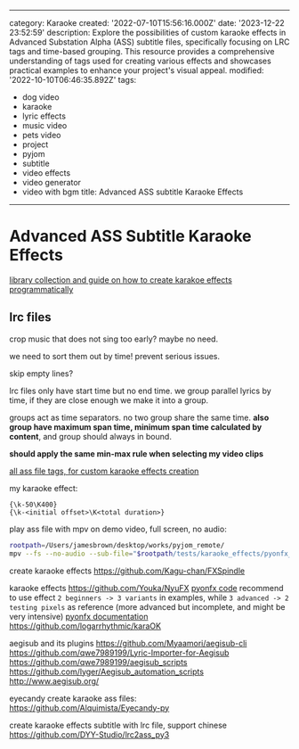 ------
category: Karaoke
created: '2022-07-10T15:56:16.000Z'
date: '2023-12-22 23:52:59'
description: Explore the possibilities of custom karaoke effects in Advanced Substation
  Alpha (ASS) subtitle files, specifically focusing on LRC tags and time-based grouping.
  This resource provides a comprehensive understanding of tags used for creating various
  effects and showcases practical examples to enhance your project's visual appeal.
modified: '2022-10-10T06:46:35.892Z'
tags:
- dog video
- karaoke
- lyric effects
- music video
- pets video
- project
- pyjom
- subtitle
- video effects
- video generator
- video with bgm
title: Advanced ASS subtitle Karaoke Effects
------

# Advanced ASS Subtitle Karaoke Effects

[library collection and guide on how to create karakoe effects programmatically](https://github.com/arch1t3cht/Aegisub-Scripts/blob/c3cb38ccdea000c708c3abbd2912da2134e61e23/doc/templaters.md)

## lrc files

crop music that does not sing too early? maybe no need.

we need to sort them out by time! prevent serious issues.

skip empty lines?

lrc files only have start time but no end time.
we group parallel lyrics by time, if they are close enough we make it into a group.

groups act as time separators. no two group share the same time. **also group have maximum span time, minimum span time calculated by content**, and group should always in bound.

**should apply the same min-max rule when selecting my video clips**

[all ass file tags, for custom karaoke effects creation](https://web.archive.org/web/20200722050630/http://docs.aegisub.org/3.2/ASS_Tags/)

my karaoke effect:
```
{\k-50\K400}
{\k-<initial offset>\K<total duration>}
```

play ass file with mpv on demo video, full screen, no audio:
```bash
rootpath=/Users/jamesbrown/desktop/works/pyjom_remote/
mpv --fs --no-audio --sub-file="$rootpath/tests/karaoke_effects/pyonfx_test/examples/2 - Beginner/Output.ass" "$rootpath/samples/video/karaoke_effects_source.mp4"
```

create karaoke effects
https://github.com/Kagu-chan/FXSpindle

karaoke effects
https://github.com/Youka/NyuFX
[pyonfx code](https://github.com/CoffeeStraw/PyonFX)
recommend to use effect `2 beginners -> 3 variants` in examples, while `3 advanced -> 2 testing pixels` as reference (more advanced but incomplete, and might be very intensive)
[pyonfx documentation](https://pyonfx.readthedocs.io/en/latest/quick%20start.html#starting-out)
https://github.com/logarrhythmic/karaOK

aegisub and its plugins
https://github.com/Myaamori/aegisub-cli
https://github.com/qwe7989199/Lyric-Importer-for-Aegisub
https://github.com/qwe7989199/aegisub_scripts
https://github.com/lyger/Aegisub_automation_scripts
http://www.aegisub.org/

eyecandy create karaoke ass files:
https://github.com/Alquimista/Eyecandy-py

create karaoke effects subtitle with lrc file, support chinese
https://github.com/DYY-Studio/lrc2ass_py3
